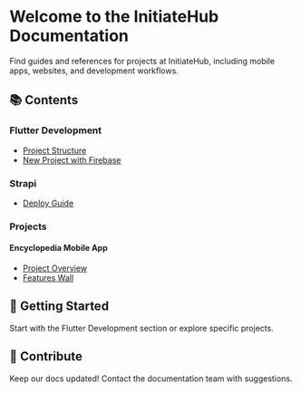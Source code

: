 # Welcome to the InitiateHub Documentation

Find guides and references for projects at InitiateHub, including mobile apps, websites, and development workflows.

## 📚 Contents

### Flutter Development

- [Project Structure](flutter/project-structure.md)
- [New Project with Firebase](flutter/new-project-with-firebase.md)

### Strapi

- [Deploy Guide](strapi/strapi-deploy-guide.md)

### Projects

#### Encyclopedia Mobile App

- [Project Overview](projects/encyclopedia/index.md)
- [Features Wall](projects/encyclopedia/features-wall.md)

## 🚀 Getting Started

Start with the Flutter Development section or explore specific projects.

## 📢 Contribute

Keep our docs updated! Contact the documentation team with suggestions.
